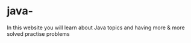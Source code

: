 # java-
In this website you will learn about Java topics and having more &amp; more solved practise problems 
